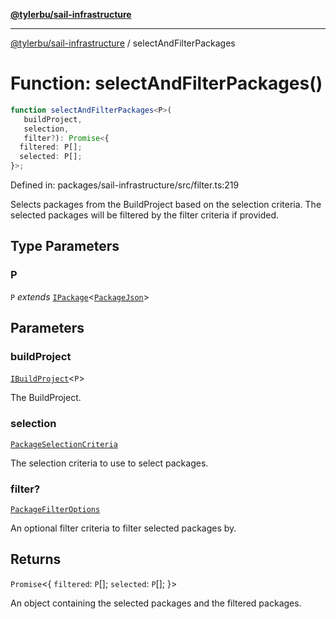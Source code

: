 [**@tylerbu/sail-infrastructure**](../README.md)

***

[@tylerbu/sail-infrastructure](../README.md) / selectAndFilterPackages

# Function: selectAndFilterPackages()

```ts
function selectAndFilterPackages<P>(
   buildProject, 
   selection, 
   filter?): Promise<{
  filtered: P[];
  selected: P[];
}>;
```

Defined in: packages/sail-infrastructure/src/filter.ts:219

Selects packages from the BuildProject based on the selection criteria. The selected packages will be filtered by the
filter criteria if provided.

## Type Parameters

### P

`P` *extends* [`IPackage`](../interfaces/IPackage.md)\<[`PackageJson`](../type-aliases/PackageJson.md)\>

## Parameters

### buildProject

[`IBuildProject`](../interfaces/IBuildProject.md)\<`P`\>

The BuildProject.

### selection

[`PackageSelectionCriteria`](../interfaces/PackageSelectionCriteria.md)

The selection criteria to use to select packages.

### filter?

[`PackageFilterOptions`](../interfaces/PackageFilterOptions.md)

An optional filter criteria to filter selected packages by.

## Returns

`Promise`\<\{
  `filtered`: `P`[];
  `selected`: `P`[];
\}\>

An object containing the selected packages and the filtered packages.
